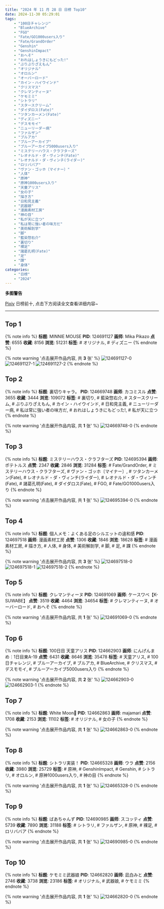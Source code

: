 ```yaml
---
title: "2024 年 11 月 28 日 日榜 Top10"
date: 2024-11-30 05:29:01
tags:
    - "100日チャレンジ"
    - "BlueArchive"
    - "FGO"
    - "Fate/GO1000users入り"
    - "Fate/GrandOrder"
    - "Genshin"
    - "GenshinImpact"
    - "おへそ"
    - "おれはしょうきにもどった!"
    - "ぶりぶりざえもん"
    - "オリジナル"
    - "オロルン"
    - "オーバーロード"
    - "カイン・ハイウインド"
    - "クリスマス"
    - "クレマンティーヌ"
    - "ケモミミ"
    - "シトラリ"
    - "スタースクリーム"
    - "ダイダロス(Fate)"
    - "ツタンカーメン(Fate)"
    - "ディズニー"
    - "デスモモイ"
    - "ニューリーダー病"
    - "ファルザン"
    - "ブルアカ"
    - "ブルーアーカイブ"
    - "ブルーアーカイブ5000users入り"
    - "ミステリーハウス・クラフターズ"
    - "レオナルド・ダ・ヴィンチ(Fate)"
    - "レオナルド・ダ・ヴィンチ(ライダー)"
    - "ロリババア"
    - "ヴァン・ゴッホ〔マイナー〕"
    - "人体"
    - "原神"
    - "原神1000users入り"
    - "天童アリス"
    - "女の子"
    - "描き方"
    - "日和見主義"
    - "武器娘"
    - "漫画素材工房"
    - "神の目"
    - "私が天に立つ"
    - "私は常に強い者の味方だ"
    - "美術解剖学"
    - "脚"
    - "藍染惣右介"
    - "裏切り"
    - "裸足"
    - "諸葛孔明(Fate)"
    - "足"
    - "踝"
    - "身体"
categories:
    - "日榜"
    - "2024"
---
```


<i class="fa fa-triangle-exclamation"></i>**多图警告**<i class="fa fa-triangle-exclamation"></i>

[Pixiv](https://www.pixiv.net/) 日榜前十, 点击下方阅读全文查看详细内容~

<!-- more -->

---

## Top 1

{% note info %}
**标题**: MINNIE MOUSE
**PID**: 124691127 **画师**: Mika Pikazo
**点赞**: 6555 **收藏**: 8156 **浏览**: 51231
**标签**: # オリジナル, # ディズニー
{% endnote %}

{% note warning '点击展开作品内容, 共 **3** 张' %}
![124691127-0](https://i.pixiv.re/img-original/img/2024/11/28/00/00/48/124691127_p0.png)
![124691127-1](https://i.pixiv.re/img-original/img/2024/11/28/00/00/48/124691127_p1.png)
![124691127-2](https://i.pixiv.re/img-original/img/2024/11/28/00/00/48/124691127_p2.png)
{% endnote %}

## Top 2

{% note info %}
**标题**: 裏切りキャラ。
**PID**: 124669748 **画师**: カコミスル
**点赞**: 3655 **收藏**: 3444 **浏览**: 109072
**标签**: # 裏切り, # 藍染惣右介, # スタースクリーム, # ぶりぶりざえもん, # カイン・ハイウインド, # 日和見主義, # ニューリーダー病, # 私は常に強い者の味方だ, # おれはしょうきにもどった!, # 私が天に立つ
{% endnote %}

{% note warning '点击展开作品内容, 共 **1** 张' %}
![124669748-0](https://i.pixiv.re/img-original/img/2024/11/28/00/35/12/124669748_p0.jpg)
{% endnote %}

## Top 3

{% note info %}
**标题**: ミステリーハウス・クラフターズ
**PID**: 124695394 **画师**: ポテトルス
**点赞**: 2347 **收藏**: 2846 **浏览**: 31284
**标签**: # Fate/GrandOrder, # ミステリーハウス・クラフターズ, # ヴァン・ゴッホ〔マイナー〕, # ツタンカーメン(Fate), # レオナルド・ダ・ヴィンチ(ライダー), # レオナルド・ダ・ヴィンチ(Fate), # 諸葛孔明(Fate), # ダイダロス(Fate), # FGO, # Fate/GO1000users入り
{% endnote %}

{% note warning '点击展开作品内容, 共 **1** 张' %}
![124695394-0](https://i.pixiv.re/img-original/img/2024/11/28/02/48/14/124695394_p0.jpg)
{% endnote %}

## Top 4

{% note info %}
**标题**: 個人メモ：よくある足のシルエットの違和感
**PID**: 124697518 **画师**: 漫画素材工房
**点赞**: 1306 **收藏**: 1846 **浏览**: 18628
**标签**: # 漫画素材工房, # 描き方, # 人体, # 身体, # 美術解剖学, # 脚, # 足, # 踝
{% endnote %}

{% note warning '点击展开作品内容, 共 **3** 张' %}
![124697518-0](https://i.pixiv.re/img-original/img/2024/11/28/06/00/03/124697518_p0.jpg)
![124697518-1](https://i.pixiv.re/img-original/img/2024/11/28/06/00/03/124697518_p1.jpg)
![124697518-2](https://i.pixiv.re/img-original/img/2024/11/28/06/00/03/124697518_p2.jpg)
{% endnote %}

## Top 5

{% note info %}
**标题**: クレマンティーヌ
**PID**: 124691069 **画师**: ケースワベ【K-SUWABE】
**点赞**: 3519 **收藏**: 4464 **浏览**: 34654
**标签**: # クレマンティーヌ, # オーバーロード, # おへそ
{% endnote %}

{% note warning '点击展开作品内容, 共 **1** 张' %}
![124691069-0](https://i.pixiv.re/img-original/img/2024/11/28/00/00/30/124691069_p0.jpg)
{% endnote %}

## Top 6

{% note info %}
**标题**: 100日目 天童アリス
**PID**: 124662903 **画师**: にんげんまめ￤1日目東A-19
**点赞**: 6431 **收藏**: 8646 **浏览**: 35478
**标签**: # 天童アリス, # 100日チャレンジ, # ブルーアーカイブ, # ブルアカ, # BlueArchive, # クリスマス, # デスモモイ, # ブルーアーカイブ5000users入り
{% endnote %}

{% note warning '点击展开作品内容, 共 **2** 张' %}
![124662903-0](https://i.pixiv.re/img-original/img/2024/11/27/00/00/42/124662903_p0.png)
![124662903-1](https://i.pixiv.re/img-original/img/2024/11/27/00/00/42/124662903_p1.png)
{% endnote %}

## Top 7

{% note info %}
**标题**: White Moon🌙
**PID**: 124662863 **画师**: majamari
**点赞**: 1708 **收藏**: 2153 **浏览**: 11102
**标签**: # オリジナル, # 女の子
{% endnote %}

{% note warning '点击展开作品内容, 共 **1** 张' %}
![124662863-0](https://i.pixiv.re/img-original/img/2024/11/27/00/00/30/124662863_p0.jpg)
{% endnote %}

## Top 8

{% note info %}
**标题**: シトラリ実装！
**PID**: 124665328 **画师**: ウラ
**点赞**: 2156 **收藏**: 3980 **浏览**: 25729
**标签**: # 原神, # GenshinImpact, # Genshin, # シトラリ, # オロルン, # 原神1000users入り, # 神の目
{% endnote %}

{% note warning '点击展开作品内容, 共 **1** 张' %}
![124665328-0](https://i.pixiv.re/img-original/img/2024/11/27/01/08/44/124665328_p0.jpg)
{% endnote %}

## Top 9

{% note info %}
**标题**: ばあちゃんず
**PID**: 124690985 **画师**: スコッティ
**点赞**: 5739 **收藏**: 7890 **浏览**: 31188
**标签**: # シトラリ, # ファルザン, # 原神, # 裸足, # ロリババア
{% endnote %}

{% note warning '点击展开作品内容, 共 **1** 张' %}
![124690985-0](https://i.pixiv.re/img-original/img/2024/11/28/00/00/12/124690985_p0.jpg)
{% endnote %}

## Top 10

{% note info %}
**标题**: ケモミミ武器娘
**PID**: 124662820 **画师**: 凪白みと
**点赞**: 2746 **收藏**: 3738 **浏览**: 23186
**标签**: # オリジナル, # 武器娘, # ケモミミ
{% endnote %}

{% note warning '点击展开作品内容, 共 **1** 张' %}
![124662820-0](https://i.pixiv.re/img-original/img/2024/11/27/00/00/22/124662820_p0.png)
{% endnote %}
